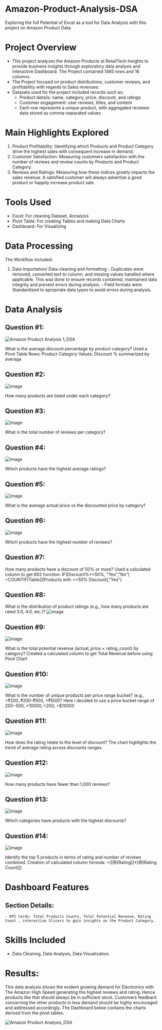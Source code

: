 # Amazon-Product-Analysis-DSA
Exploring the full Potential of Excel as a tool for Data Analysis with this project on Amazon Product Data. 

# Project Overview
- This project analyzes the Amazon Products at RetailTech Insights to provide business insights through exploratory data analysis and interactive Dashboard. The Project contained 1465 rows and 16 columns. 
- The Project focused on product distributions, customer reviews, and profitability with regards to Sales revenues. 
- Datasets used for the project included records such as;
  - Product details: name, category, price, discount, and ratings
  - Customer engagement: user reviews, titles, and content
  - Each row represents a unique product, with aggregated reviewer data stored as comma-separated values


# Main Highlights Explored
1. Product Profitability: Identifying which Products and Product Category drive the highest sales with consequent increase in demand.
3. Customer Satisfaction: Measuring customers satisfaction with the number of reviews and review counts by Products and Product Category.
4. Reviews and Ratings: Measuring how these indices greatly impacts the sales revenue. A satisfied customer will always advertize a good product or happily increase product sale.

# Tools Used
- Excel: For cleaning Dataset, Annalysis
- Pivot Table: For creating Tables and making Data Charts
- Dashboard: For Visualizing

# Data Processing
The Workflow included:
  1. Data Importation/ Data cleaning and formatting
    - Duplicates were removed, converted text to column, and missing values handled where applicable. This was done to ensure records          contained, maintained data integrity and prevent errors during analysis.
    - Field formats were Standardized to apropriate data types to avoid errors during analysis.

# Data Analysis
  ## Question #1:
![Amazon Product Analysis 1_DSA](https://github.com/user-attachments/assets/2187eac5-5ef7-481e-ad7d-7ad8ce459c59)


What is the average discount percentage by product category?
Used a Pivot Table
Rows: Product Category
Values: Discount % summarized by average


  ## Question #2:
![image](https://github.com/user-attachments/assets/9b508d0a-98d5-4c2e-98e4-c10a432ea255)

How many products are listed under each category?



  ## Question #3:
![image](https://github.com/user-attachments/assets/c4991e8f-988c-478d-a5d4-f4abef6ad009)

What is the total number of reviews per category?



  ## Question #4:
![image](https://github.com/user-attachments/assets/38b49ff8-67cd-47ea-ae06-442ae6fac434)

Which products have the highest average ratings?



  ## Question #5:
![image](https://github.com/user-attachments/assets/0feea446-a6b2-4588-8449-9c7358333962)

What is the average actual price vs the discounted price by category?



  ## Question #6:
![image](https://github.com/user-attachments/assets/4a27924d-c3e9-47b0-b525-b925d8db97c9)

Which products have the highest number of reviews?



  ## Question #7:
How many products have a discount of 50% or more?
Used a calculated column to get 662
function: IF(Discount%>=50%, "Yes","No")
=COUNTIF(Table2[Products with >=50% Discount],"Yes")


  ## Question #8:
What is the distribution of product ratings (e.g., how many products are rated 3.0, 4.0, etc.)?
![image](https://github.com/user-attachments/assets/21b82416-176c-452e-92d8-144dee9ae93c)


  ## Question #9:
![image](https://github.com/user-attachments/assets/e3aeec92-dcff-4c77-a662-46f9325b26b1)

What is the total potential revenue (actual_price × rating_count) by category?
Created a calculated column to get Total Revenue before using Pivot Chart



  ## Question #10:
![image](https://github.com/user-attachments/assets/3215076a-2f78-47b4-9030-cddbba84a65f)

What is the number of unique products per price range bucket? (e.g., <₹200, ₹200–₹500, >₹500)?
Here i decided to use a price bucket range of $200-$500, <$10000, <$200, >$10000



  ## Question #11:
![image](https://github.com/user-attachments/assets/3967f100-aac8-443e-923f-77cc465dd537)

How does the rating relate to the level of discount?
The chart highlights the trend of average rating across discounts ranges.




## Question #12:
![image](https://github.com/user-attachments/assets/3779e237-4527-4d24-9b10-01cd027f0815)

How many products have fewer than 1,000 reviews?



  ## Question #13:
![image](https://github.com/user-attachments/assets/fde5765d-7e59-4edc-9175-f1cf1d989b13)
  
Which categories have products with the highest discounts?



  ## Question #14:
![image](https://github.com/user-attachments/assets/2f00b492-7697-4134-97c7-a7b774fd5592)

Identify the top 5 products in terms of rating and number of reviews combined.
Creation of calculated column
formula: =([@[Rating]]*[@[Rating Count]])



# Dashboard Features
  ## Section Details:
    - KPI Cards: Total Products Counts, Total Potential Revenue, Rating Count , interactive Slicers to gain insights on the Product Category.

# Skills Included
  - Data Cleaning, Data Analysis, Data Visualization.

# Results:
This data analysis shows the evident growing demand for Electronics with The Amazon High Speed generating the highest reviews and rating. Hence products like that should always be in sufficient stock. Customers feedback concerning the other products in less demand should be highly encouraged and addressed accordingly. 
The Dashboard below contains the charts derived from the pivot tables.

![Amazon Product Analysis_DSA](https://github.com/user-attachments/assets/548c5b0a-f5df-45ac-bedd-7df2dcf86d7d)







